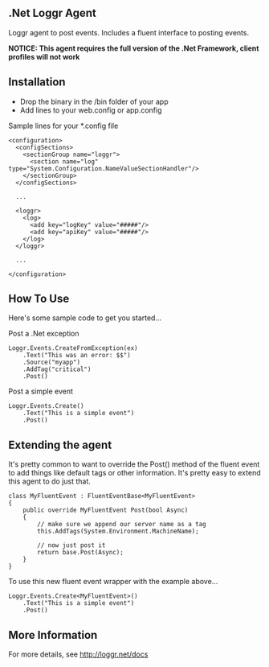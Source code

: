## .Net Loggr Agent

Loggr agent to post events. Includes a fluent interface to posting events.

**NOTICE: This agent requires the full version of the .Net Framework, client profiles will not work**

## Installation  

* Drop the binary in the /bin folder of your app 
* Add lines to your web.config or app.config

Sample lines for your *.config file

	<configuration>
	  <configSections>
		<sectionGroup name="loggr">
		  <section name="log" type="System.Configuration.NameValueSectionHandler"/>
		</sectionGroup>
	  </configSections>
	  
	  ...
	  
	  <loggr>
		<log>
		  <add key="logKey" value="#####"/>
		  <add key="apiKey" value="#####"/>
		</log>
	  </loggr>
	  
	  ...
	  
	</configuration>

## How To Use

Here's some sample code to get you started...

Post a .Net exception

	Loggr.Events.CreateFromException(ex)
		.Text("This was an error: $$")
		.Source("myapp")
		.AddTag("critical")
		.Post()

Post a simple event

	Loggr.Events.Create()
		.Text("This is a simple event")
		.Post()

## Extending the agent

It's pretty common to want to override the Post() method of the fluent event to add things like default tags or other information. It's pretty easy to extend this agent to do just that.

    class MyFluentEvent : FluentEventBase<MyFluentEvent>
    {
        public override MyFluentEvent Post(bool Async)
        {
            // make sure we append our server name as a tag
            this.AddTags(System.Environment.MachineName);
            
            // now just post it
            return base.Post(Async);
        }
    }
	
To use this new fluent event wrapper with the example above...

	Loggr.Events.Create<MyFluentEvent>()
		.Text("This is a simple event")
		.Post()


## More Information

For more details, see http://loggr.net/docs





